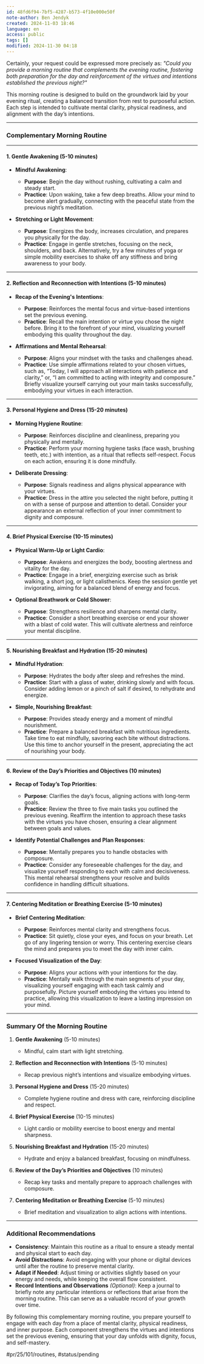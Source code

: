 ```yaml
---
id: 48fd6f94-7bf5-4287-b573-4f10e000e50f
note-author: Ben Jendyk
created: 2024-11-03 18:46
language: en
access: public
tags: []
modified: 2024-11-30 04:18
---
```


Certainly, your request could be expressed more precisely as: *"Could you provide a morning routine that complements the evening routine, fostering both preparation for the day and reinforcement of the virtues and intentions established the previous night?"*

This morning routine is designed to build on the groundwork laid by your evening ritual, creating a balanced transition from rest to purposeful action. Each step is intended to cultivate mental clarity, physical readiness, and alignment with the day’s intentions.

---

### **Complementary Morning Routine**

---

#### **1. Gentle Awakening (5-10 minutes)**

- **Mindful Awakening**:
  - **Purpose**: Begin the day without rushing, cultivating a calm and steady start.
  - **Practice**: Upon waking, take a few deep breaths. Allow your mind to become alert gradually, connecting with the peaceful state from the previous night’s meditation.
  
- **Stretching or Light Movement**:
  - **Purpose**: Energizes the body, increases circulation, and prepares you physically for the day.
  - **Practice**: Engage in gentle stretches, focusing on the neck, shoulders, and back. Alternatively, try a few minutes of yoga or simple mobility exercises to shake off any stiffness and bring awareness to your body.

---

#### **2. Reflection and Reconnection with Intentions (5-10 minutes)**

- **Recap of the Evening's Intentions**:
  - **Purpose**: Reinforces the mental focus and virtue-based intentions set the previous evening.
  - **Practice**: Recall the main intention or virtue you chose the night before. Bring it to the forefront of your mind, visualizing yourself embodying this quality throughout the day.

- **Affirmations and Mental Rehearsal**:
  - **Purpose**: Aligns your mindset with the tasks and challenges ahead.
  - **Practice**: Use simple affirmations related to your chosen virtues, such as, “Today, I will approach all interactions with patience and clarity,” or, “I am committed to acting with integrity and composure.” Briefly visualize yourself carrying out your main tasks successfully, embodying your virtues in each interaction.

---

#### **3. Personal Hygiene and Dress (15-20 minutes)**

- **Morning Hygiene Routine**:
  - **Purpose**: Reinforces discipline and cleanliness, preparing you physically and mentally.
  - **Practice**: Perform your morning hygiene tasks (face wash, brushing teeth, etc.) with intention, as a ritual that reflects self-respect. Focus on each action, ensuring it is done mindfully.

- **Deliberate Dressing**:
  - **Purpose**: Signals readiness and aligns physical appearance with your virtues.
  - **Practice**: Dress in the attire you selected the night before, putting it on with a sense of purpose and attention to detail. Consider your appearance an external reflection of your inner commitment to dignity and composure.

---

#### **4. Brief Physical Exercise (10-15 minutes)**

- **Physical Warm-Up or Light Cardio**:
  - **Purpose**: Awakens and energizes the body, boosting alertness and vitality for the day.
  - **Practice**: Engage in a brief, energizing exercise such as brisk walking, a short jog, or light calisthenics. Keep the session gentle yet invigorating, aiming for a balanced blend of energy and focus.

- **Optional Breathwork or Cold Shower**:
  - **Purpose**: Strengthens resilience and sharpens mental clarity.
  - **Practice**: Consider a short breathing exercise or end your shower with a blast of cold water. This will cultivate alertness and reinforce your mental discipline.

---

#### **5. Nourishing Breakfast and Hydration (15-20 minutes)**

- **Mindful Hydration**:
  - **Purpose**: Hydrates the body after sleep and refreshes the mind.
  - **Practice**: Start with a glass of water, drinking slowly and with focus. Consider adding lemon or a pinch of salt if desired, to rehydrate and energize.

- **Simple, Nourishing Breakfast**:
  - **Purpose**: Provides steady energy and a moment of mindful nourishment.
  - **Practice**: Prepare a balanced breakfast with nutritious ingredients. Take time to eat mindfully, savoring each bite without distractions. Use this time to anchor yourself in the present, appreciating the act of nourishing your body.

---

#### **6. Review of the Day’s Priorities and Objectives (10 minutes)**

- **Recap of Today’s Top Priorities**:
  - **Purpose**: Clarifies the day’s focus, aligning actions with long-term goals.
  - **Practice**: Review the three to five main tasks you outlined the previous evening. Reaffirm the intention to approach these tasks with the virtues you have chosen, ensuring a clear alignment between goals and values.

- **Identify Potential Challenges and Plan Responses**:
  - **Purpose**: Mentally prepares you to handle obstacles with composure.
  - **Practice**: Consider any foreseeable challenges for the day, and visualize yourself responding to each with calm and decisiveness. This mental rehearsal strengthens your resolve and builds confidence in handling difficult situations.

---

#### **7. Centering Meditation or Breathing Exercise (5-10 minutes)**

- **Brief Centering Meditation**:
  - **Purpose**: Reinforces mental clarity and strengthens focus.
  - **Practice**: Sit quietly, close your eyes, and focus on your breath. Let go of any lingering tension or worry. This centering exercise clears the mind and prepares you to meet the day with inner calm.

- **Focused Visualization of the Day**:
  - **Purpose**: Aligns your actions with your intentions for the day.
  - **Practice**: Mentally walk through the main segments of your day, visualizing yourself engaging with each task calmly and purposefully. Picture yourself embodying the virtues you intend to practice, allowing this visualization to leave a lasting impression on your mind.

---

### **Summary Of the Morning Routine**

1. **Gentle Awakening** (5-10 minutes)
	- Mindful, calm start with light stretching.

2. **Reflection and Reconnection with Intentions** (5-10 minutes)
	- Recap previous night’s intentions and visualize embodying virtues.

3. **Personal Hygiene and Dress** (15-20 minutes)
	- Complete hygiene routine and dress with care, reinforcing discipline and respect.

4. **Brief Physical Exercise** (10-15 minutes)
	- Light cardio or mobility exercise to boost energy and mental sharpness.

5. **Nourishing Breakfast and Hydration** (15-20 minutes)
	- Hydrate and enjoy a balanced breakfast, focusing on mindfulness.

6. **Review of the Day’s Priorities and Objectives** (10 minutes)
	- Recap key tasks and mentally prepare to approach challenges with composure.

7. **Centering Meditation or Breathing Exercise** (5-10 minutes)
	- Brief meditation and visualization to align actions with intentions.

---

### **Additional Recommendations**

- **Consistency**: Maintain this routine as a ritual to ensure a steady mental and physical start to each day.
- **Avoid Distractions**: Avoid engaging with your phone or digital devices until after the routine to preserve mental clarity.
- **Adapt if Needed**: Adjust timing or activities slightly based on your energy and needs, while keeping the overall flow consistent.
- **Record Intentions and Observations** *(Optional)*: Keep a journal to briefly note any particular intentions or reflections that arise from the morning routine. This can serve as a valuable record of your growth over time.

By following this complementary morning routine, you prepare yourself to engage with each day from a place of mental clarity, physical readiness, and inner purpose. Each component strengthens the virtues and intentions set the previous evening, ensuring that your day unfolds with dignity, focus, and self-mastery.


#pr/25/101/routines, #status/pending
